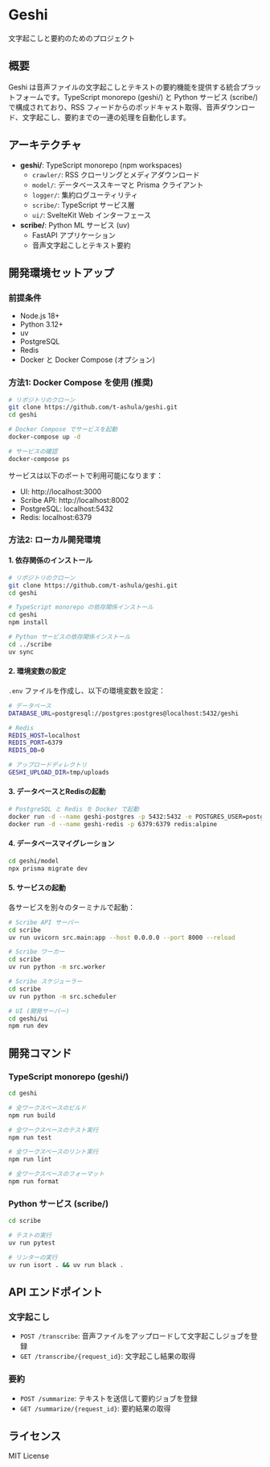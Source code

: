 # Geshi

文字起こしと要約のためのプロジェクト

## 概要

Geshi は音声ファイルの文字起こしとテキストの要約機能を提供する統合プラットフォームです。TypeScript monorepo (geshi/) と Python サービス (scribe/) で構成されており、RSS フィードからのポッドキャスト取得、音声ダウンロード、文字起こし、要約までの一連の処理を自動化します。

## アーキテクチャ

- **geshi/**: TypeScript monorepo (npm workspaces)
  - `crawler/`: RSS クローリングとメディアダウンロード
  - `model/`: データベーススキーマと Prisma クライアント
  - `logger/`: 集約ログユーティリティ
  - `scribe/`: TypeScript サービス層
  - `ui/`: SvelteKit Web インターフェース
- **scribe/**: Python ML サービス (uv)
  - FastAPI アプリケーション
  - 音声文字起こしとテキスト要約

## 開発環境セットアップ

### 前提条件

- Node.js 18+ 
- Python 3.12+
- uv
- PostgreSQL
- Redis
- Docker と Docker Compose (オプション)

### 方法1: Docker Compose を使用 (推奨)

```bash
# リポジトリのクローン
git clone https://github.com/t-ashula/geshi.git
cd geshi

# Docker Compose でサービスを起動
docker-compose up -d

# サービスの確認
docker-compose ps
```

サービスは以下のポートで利用可能になります：
- UI: http://localhost:3000
- Scribe API: http://localhost:8002
- PostgreSQL: localhost:5432
- Redis: localhost:6379

### 方法2: ローカル開発環境

#### 1. 依存関係のインストール

```bash
# リポジトリのクローン
git clone https://github.com/t-ashula/geshi.git
cd geshi

# TypeScript monorepo の依存関係インストール
cd geshi
npm install

# Python サービスの依存関係インストール
cd ../scribe
uv sync
```

#### 2. 環境変数の設定

`.env` ファイルを作成し、以下の環境変数を設定：

```bash
# データベース
DATABASE_URL=postgresql://postgres:postgres@localhost:5432/geshi

# Redis
REDIS_HOST=localhost
REDIS_PORT=6379
REDIS_DB=0

# アップロードディレクトリ
GESHI_UPLOAD_DIR=tmp/uploads
```

#### 3. データベースとRedisの起動

```bash
# PostgreSQL と Redis を Docker で起動
docker run -d --name geshi-postgres -p 5432:5432 -e POSTGRES_USER=postgres -e POSTGRES_PASSWORD=postgres -e POSTGRES_DB=geshi postgres:16
docker run -d --name geshi-redis -p 6379:6379 redis:alpine
```

#### 4. データベースマイグレーション

```bash
cd geshi/model
npx prisma migrate dev
```

#### 5. サービスの起動

各サービスを別々のターミナルで起動：

```bash
# Scribe API サーバー
cd scribe
uv run uvicorn src.main:app --host 0.0.0.0 --port 8000 --reload

# Scribe ワーカー
cd scribe
uv run python -m src.worker

# Scribe スケジューラー
cd scribe
uv run python -m src.scheduler

# UI (開発サーバー)
cd geshi/ui
npm run dev
```

## 開発コマンド

### TypeScript monorepo (geshi/)

```bash
cd geshi

# 全ワークスペースのビルド
npm run build

# 全ワークスペースのテスト実行
npm run test

# 全ワークスペースのリント実行
npm run lint

# 全ワークスペースのフォーマット
npm run format
```

### Python サービス (scribe/)

```bash
cd scribe

# テストの実行
uv run pytest

# リンターの実行
uv run isort . && uv run black .
```

## API エンドポイント

### 文字起こし
- `POST /transcribe`: 音声ファイルをアップロードして文字起こしジョブを登録
- `GET /transcribe/{request_id}`: 文字起こし結果の取得

### 要約
- `POST /summarize`: テキストを送信して要約ジョブを登録
- `GET /summarize/{request_id}`: 要約結果の取得

## ライセンス

MIT License
